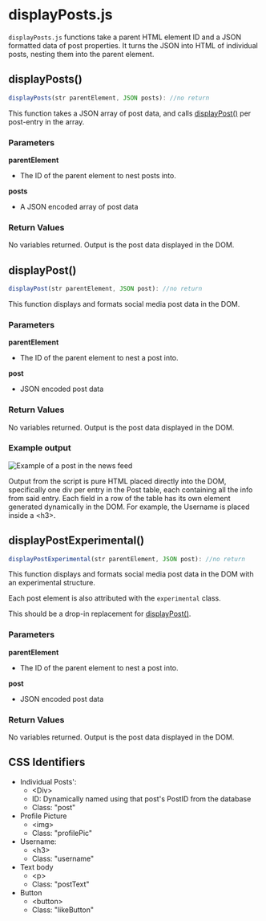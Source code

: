 # displayPosts.js

``displayPosts.js`` functions take a parent HTML element ID and a JSON
formatted data of post properties. It turns the JSON into HTML of individual
posts, nesting them into the parent element.

## displayPosts()

```JavaScript
displayPosts(str parentElement, JSON posts): //no return
```
This function takes a JSON array of post data, and calls
[displayPost()](#displayPost) per post-entry in the array.

### Parameters

**parentElement**

- The ID of the parent element to nest posts into.

**posts**

- A JSON encoded array of post data

### Return Values

No variables returned. Output is the post data displayed in the DOM.

## displayPost()

```JavaScript
displayPost(str parentElement, JSON post): //no return
```
This function displays and formats social media post data in the DOM.

### Parameters

**parentElement**

- The ID of the parent element to nest a post into.

**post**

- JSON encoded post data

### Return Values

No variables returned. Output is the post data displayed in the DOM.

### Example output

![Example of a post in the news feed](https://i.imgur.com/oygelOJ.png "Example of post")

Output from the script is pure HTML placed directly into the DOM, specifically 
one div per entry in the Post table, each containing all the info from said 
entry. Each field in a row of the table has its own element generated 
dynamically in the DOM. For example, the Username is placed inside a \<h3>. 

## displayPostExperimental()

```JavaScript
displayPostExperimental(str parentElement, JSON post): //no return
```
This function displays and formats social media post data in the DOM with an
experimental structure.

Each post element is also attributed with the ``experimental`` class.

This should be a drop-in replacement for [displayPost()](#displayPost).

### Parameters

**parentElement**

- The ID of the parent element to nest a post into.

**post**

- JSON encoded post data

### Return Values

No variables returned. Output is the post data displayed in the DOM.

## CSS Identifiers

- Individual Posts': 
    - \<Div> 
    - ID: Dynamically named using that post's PostID from the database
    - Class: "post"
- Profile Picture
    - \<img>
    - Class: "profilePic"
- Username:
    - \<h3>
    - Class: "username"
- Text body
    - \<p>
    - Class: "postText"
- Button
    - \<button>
    - Class: "likeButton"
